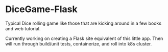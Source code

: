 # DiceGame-Flask

Typical Dice rolling game like those that are kicking around in a few books and web tutorial.

Currently working on creating a Flask site equivalent of this little app. Then will run through build/unit tests, containerize, and roll into k8s cluster.
